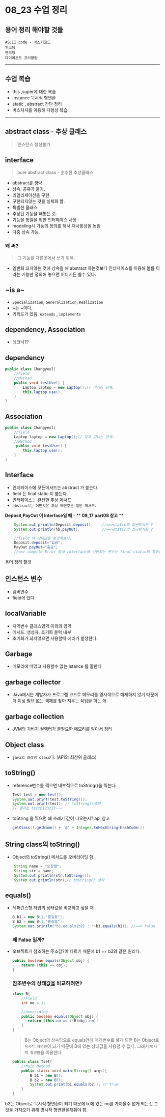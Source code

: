 # 08_23 수업 정리

## 용어 정리 해야할 것들
	ASCII code - 아스키코드
	인코딩
	엔코딩
	다이아몬드 프러블럼
---
## 수업 복습

- this ,super에 대한 복습
- instance 묵시적 형변환
- static , abstract 간단 정리
- 버스차지를 이용해 다형성 복습

---

## abstract class - 추상 클래스

> 인스턴스 생성불가

## interface 
> pure abstract class - 순수한 추상클래스

 - abstract를 생략
 - 상속, 공유가 불가.
 - 리얼리제이션을 구현
 - 구현되지않는 것을 실체화 함.
 - 특별한 클래스
 - 추상된 기능을 빼놓는 것.
 - 기능을 통일을 위한 인터페이스 사용
 - modeling시 기능의 정의를 해서 재사용성을 높힘
 - 다중 상속 가능.
 
### 왜 써? 
 > 그 기능을 다른곳에서 쓰기 위해.

 -  일반화 되지않는 것에 상속을 해 abstract 하는것보다 인터페이스를 이용해 볼륨 이라는 기능만 정의해 놓으면 어디서든 쓸수 있다.

## ~is a~
 - `Specialization`, `Generalization`, `Realization`  
 - ~는 ~이다. 
 - 키워드가 있음. `extends` , `implements`

## dependency, Association 
- 테크닉??

## dependency
```java
public class Changyeol{
	//Field
	//Method
 	public void testUse() {
    	Laptop laptop = new Laptop();// 버리는 관계.
    	this.laptop.use(); 
 	}
}
```
## Association
```java
public class Changyeol{
	//Field
	Laptop laptop = new Laptop();// 갖고 다니는 관계.
 	//Method
	 public void testUse() {
		this.laptop.use(); 
 	}
}
```
## Interface
- 인터페이스에 모든메서드는 abstract 가 붙는다.
- field 는 final static 이 붙는다.
- 인터페이스는 완전한 추상 메서드
- `abstract는 어떤것은 추상 어떤것은 일반 메서드`.

**Deposit,PayOut 이 Interface일 때** - ** **08_17 part08 참고** **
```java
	System.out.println(Deposit.deposit);    //==>static의 접근방식은 ?
	System.out.println(hb.payOut);          //==>static의 접근방식은 ?

	//field 의 상태값을 변경해보자.
	Deposit.deposit="입금";
	PayOut.payOut="출금";
	//==> compile Error 발생 interface에 선언되는 변수는 final static의 특징을 갖음
```

용어 정리 할것

## 인스턴스 변수
- 멤버변수
- field에 있다
## localVariable 
- 지역변수 클래스영역 이외의 영역
- 메서드. 생성자, 초기화 블럭 내부
- 초기화가 되지않으면 사용할때 에러가 발생한다.

## Garbage 
- 메모리에 떠있고 사용할수 없는 istance 를 말한다
## garbage collector 
- Java에서는 개발자가 프로그램 코드로 메모리를 명시적으로 해제하지 않기 때문에 더 이상 필요 없는 객체를 찾아 지우는 작업을 하는 애
## garbage collection 
- JVM의 가비지 컬렉터가 불필요한 메모리를 알아서 정리

## Object class 
- `java의 최상위 class`다. (API의 최상위 클래스)

## toString()
- reference변수를 찍으면 내부적으로 toString()을 찍는다.
	```java
	Test test = new test();
	System.out.print(test.toString());
	System.out.print(test); // toString()생략
	// 결과값 test@123213~~~
	```
- toString 을 찍으면 왜 쓰레기 값이 나오는지? api 참고 
	```java 
	getClass().getName() + '@' + Integer.toHexString(hashCode())
	```
## String class의 toString()
- Object의 toString() 메서드를 오버라이딩 함 .

```java
	String name = "오창열";
	String str = name;
	System.out.println(str.toString());
	System.out.println(str);// toString() 생략
```

## equals()
- 레퍼런스형 타입의 상태값을 비교하고 싶을 때
	```java
	B b1 = new B(1,"홍길동");
	B b2 = new B(1,"홍길동");
	System.out.println("b1.equals(b2) : "+b1.equals(b2)); //==> false
	```
	### 왜 False 일까?
 - 오브젝트가 참조하는 주소값?이 다르기 때문에 b1 == b2와 같은 원리다.  
	```java 
    public boolean equals(Object obj) {
        return (this == obj);
    }
	```
	### 참조변수의 상태값을 비교하려면?
  	```java
	class B{
		//Field
		int no = 1;

		//overriding
		public boolean equals(Object obj) {
     	   return (this.no == ((B)obj).no);
    	}
	}
	```
	> B는 Object의 상속임으로 equals안에 매개변수로 넣게 되면  B는 Object로 `묵시적 형변환`이 되기 때문에 B에 있는 상태값을 사용할 수 없다. 그래서 `명시적 형변환`을 이용한다.
	```java
	public class Tset{
		//Main Method
		public static void main(String[] args){
			B b1 = new B();
			B b2 = new B();
			System.out.print(b1.equals(b2)); // true
		}
	}
	
	```

b2는 Object로 묵시적 형변환이 되기 때문에 b 에 있는 no를 가져올수 없게 되는것
그것을 가져오기 위해 명시적 형변환을해줘야 함.